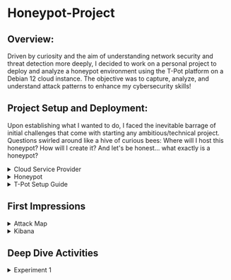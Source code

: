 # Honeypot-Project

## Overview:

Driven by curiosity and the aim of understanding network security and threat detection more deeply, I decided to work on a personal project to deploy and analyze a honeypot environment using the T-Pot platform on a Debian 12 cloud instance. The objective was to capture, analyze, and understand attack patterns to enhance my cybersecurity skills!

## Project Setup and Deployment:

Upon establishing what I wanted to do, I faced the inevitable barrage of initial challenges that come with starting any ambitious/technical project. Questions swirled around like a hive of curious bees: Where will I host this honeypot? How will I create it? And let's be honest... what exactly is a honeypot?

<details>
<summary>Cloud Service Provider</summary>

### VULTR Cloud Service

With all of that in mind, I decided that the best first step was to determine where to host the project, as using my own computer didn't seem like the most... practical option. After some research, I discovered [Vultr](https://www.vultr.com/), a promising and cost-efficient cloud service provider. Upon signing up, I was pleasantly surprised to receive $100 in free credits, allowing me to run my machine and experiment freely for the next two months without any cost!

When deploying and configuring my new machine, I was presented with a variety of operating system options. After CAREFUL consideration (I chose a random one), I chose to use the Debian 12 operating system.
![image](https://github.com/user-attachments/assets/39f467cc-ac06-4afb-8d5c-a37e3e4edc1a)

And just like that, the EpicHoneypot server was all ready to go—except for the small detail that I needed to setup the actual honeypot.
![image](https://github.com/user-attachments/assets/922360a5-9d7d-4eab-b66b-8c59fb8a5809)
</details>

<details>
<summary>Honeypot</summary>
  
### The Honeypot

Now that the host is set up, I needed to find out which honeypot I wanted to utilize. Looking online I found many different options all with their own pros and cons, making the decision challenging. That was until I came across a popular honeypot framework called T-Pot that integrates several of the honeypots into one cohesive system. The idea of deploying multiple honeypots sounded far more productive than just one, so I decided to deploy T-Pot on my system.
</details>

<details>
<summary>T-Pot Setup Guide</summary>
  
### Setting Up T-Pot (Walkthrough)
Reffering to the T-Pot Documentation [here](https://github.security.telekom.com/2024/04/honeypot-tpot-24.04-released.html#t-pot-data-folder), I found that I chose the PERFECT time to figure out how to set this up, because as of April 2024, the T-Pot ISO image is no longer provided! Which is super convenient because every video tutorial I came across used that ISO image, so I had to figure out this installation with just myself and the documentation. But I was determined, and I will now show you how it's done.

* For the purpose of documentation, I am repeating the setup on a Test machine, separate from my actual project. We begin by logging into the machine for the first time with the default credentials provided by Vultr:
![image](https://github.com/user-attachments/assets/4d68be93-fad4-48df-bbf0-a00a49d9d77a)

* We don't want to use the root user during this process, so we are going to make a new user with the following commands:

  Create a new user:
  ```
  adduser newusername
  ```
  Grant the new user administrative priveledges:
  ```
  usermod -aG sudo newusername
  ```
  Log in as the new user:
  ```
  su - newusername
  ```

* Git may not be initially installed on the machine, but you will need that for this next step. Clone the repository with the following command:
  ```
  git clone https://github.com/telekom-security/tpotce
  ```
  Upon completion you will notice a new directory on your system called "tpotce"
  ![image](https://github.com/user-attachments/assets/293043a1-030a-4607-8205-96f93e1af2c0)

* Next you want to navigate into that folder and execute the file named "install.sh". You will be prompted to confirm if you would like to install, enter "y" to proceed
  ![image](https://github.com/user-attachments/assets/ed11634c-62a8-4aee-8203-7a337fd09ba3)

* During the installation process you will be prompted with this message, asking what type you would like to install. I just selected the standard type, entering "h". It will also have you create a new login, and this login is what you will use to access the T-Pot Dashboard once everything is setup

  ![image](https://github.com/user-attachments/assets/c42ac37c-21d3-41d0-8084-066ae6d590d2)

* Once the process is done you will see this table of Active Internet Connections. It is VERY important that you verify that there are no ports conflicting with T-Pot. During my initial setup I spent hours trying to figure out why T-Pot cannot interact with the docker correctly, and that is because the default settings of my machine were utilizing port 123, even though T-Pot was trying to use that port. It was a very long process to narrow down that issue, so save yourself some time and double check your ports!
  ![image](https://github.com/user-attachments/assets/e4b1e325-e84e-47cf-976f-3522dba5f703)

* Finally, reboot your system, log back into the user you created, and check the status of T-Pot to make sure it's running with the following command:
  ```
  sudo systemctl status tpot.service
  ```
  ![image](https://github.com/user-attachments/assets/ed3db370-47f8-4e38-8a0c-a165569ba5f4)

* Now that you've confirmed that T-Pot has been deployed, you can access it by opening any web browser, and vising https://<your.machines.ip>:64297, you will be prompted to login with the website credentials you created a couple steps ago, and by logging in you will officially be presented with the BEAUTIFUL dashboard that is T-Pot!
  ![image](https://github.com/user-attachments/assets/1cdc5952-1826-4fc2-b010-80af10fbb0b9)
</details>

## First Impressions
<details>
<summary>Attack Map</summary>

### Attack Map

#### Main Page
When I first accessed the T-Pot Dashboard, I immediately wanted to check out the attack map. The pictures and videos I had seen of it were fascinating, and getting to see a live feed of events in real time on my own machine was something I was really excited for.

On my first look at the attack map, I was very impressed by the beautiful user interface, the seamless animations, and the way the data was presented so cleanly and intuitively. The design and functionality made it easy to grasp the information at a glance. 
![image](https://github.com/user-attachments/assets/daa47475-fdfe-4b96-89a4-3840ef1b84d6)

Attackers were immediately being displayed on the map, so I decided to explore further to see what information I could uncover with this tool. Each attack point revealed detailed insights about the origin and nature of the attacks. I noticed they all also displayed the reputation of each particular source IP. I wanted to look further into where that reputation was being scored, so that's something I'll investigate in further detail later in my project.

![image](https://github.com/user-attachments/assets/aa277f1c-77e3-4013-b891-0820996cc308)

#### Attack Statistics
![image](https://github.com/user-attachments/assets/d3488b96-8647-4867-87bc-a8882560e80c)

1. **Service Type:** Starting at the left I noticed that the map categorizes attacks by the service, which is represented by different colors. I noticed that DNS seems to be the most common just from looking at the map since most of the attack points are green
2. **Attack Volume:** The next section seems to be data that reveals the unique IPs that have the highest volume of attacks on my machine. 187.137.210.115 just won't leave my machine alone it seems!
3. **Geographic Distribution:** Similarly to the previous section, this one seems to be measuring attack volume, but from each country rather than from each IP. The US takes the cake with this one with 7903 hits!
4. **Event Logs:** This last section seems to be the most important, because it kind of combines the previous section, while also including a timestamp, and specifying which honeypot was hit
</details>

<details>
<summary>Kibana</summary>

The other tool I wanted to explore was the Kibana tool. From my initial understanding, Kibana is the tool that provides visualizations like charts, graphs, and maps, which would help in analyzing these large volumes of data more effectively than just the attack map.

![image](https://github.com/user-attachments/assets/5b05cc05-2e0c-4207-8086-38cf53972dde)
> The first look at the dashboard shows a list of all of the different honeypots T-Pot utilizes

After exploring some of them, I noticed some of them didn't seem to be doing anything. But the one I noticed the most activity in by far was the Cowrie honeypot. Get ready for a very large screenshot!

![image](https://github.com/user-attachments/assets/67f4c436-c787-455d-82fd-edbb378e9a65)
> My initial thoughts from seeing this can be put simply into two words... Information Overload!!!

All the charts, graphs, acronyms, colors, and numbers were overwhelming at first glance. To make sense of it all, I decided to narrow my focus and examine each section individually rather than trying to connect everything at once. This approach proved to be very effective! So here was my thought process:

* The top section makes complete sense. You have Attacks, Unique source IPs, and Unique HASSHs, along with 2 different visualizations, one showing the count, and the other showing the count over a range of time. And then there is also a smaller version of an attack map, which already makes sense because I'm an attack map expert already.
* Moving down I noticed that a lot of these charts are heavily coorelated with eachother, but give different visualizations that can help you understand trends better, so you can identify any anomoly. There is a graph for IP Reputation, Attacks from countries, attacks by port numbers, and ssh versions. Then the two bigger graphs below that combines all of that info in a much more detailed and readable graph. One random thing I noticed was that Australia in particular seems to only use ssh, whereas all other countries at least sometimes use telnet. I enjoy the random statistics.
* The next part of the page was pretty easy to understand what was going on. I saw a display of the most common username login attempts, and then adjacent to that, a display of the most common password attempts. I noticed that the most common of each seem to be the default credentials on most systems, so the attackers are probably trying to find systems that never ended up changing their default credentials, since it would be easy to gain access. And a side note: I found it funny that some of the password attempts were very rude or explicit.
* The bottom section of the page is the part I found the most interesting. You have a list of the top attacker ASNs, the top attacker IPs, and then a list of the top commands that were run on my machine. Initially I realized that the fact that commands were executed on my machine, implied that there are many attackers that were SUCCESSFUL in getting into my system. I saw that they were running all sorts of commands that would give them information about the versions and hardware of my machine. While I know that the honeypot was created with intentional vulnerabilities, I was curious as to how I could prevent some of these attacks from happening, which is what I will be playing around with as an experiment in a later section
* By far the organization that I seemed to be attacked by the most was DIGITALOCEAN-ASN. There was a link that I could click from that dashboard [here](https://mxtoolbox.com/SuperTool.aspx?action=asn%3a14061) that would display all of the IPs associated with this ASN, so I was wondering if it would be efficient to just block every single IP/CIDR Range listed on this website so that this organization can't attack me anymore. After researching about what Digital Ocean actually is, I realized that it is a cloud service provider similar to Vultr (the one I'm using). So every single IP address isn't going to be a malicious one, so it would by WAY overkill to restrict access from that entire organization. I will go further into this in my experiment I do in a later section.

</details>

## Deep Dive Activities

<details>
<summary>Experiment 1</summary>
  
### IP Reputation

After exploring the Cisco [Talos](https://www.talosintelligence.com/) website that the Kibana dashboard directs you to when clicking on an IP address, I discovered that there are databases that maintain information about the reputation of each IP address. This inspired me to create a script that leverages these resources to determine the reputation of a given IP address. And based off of those values, I wanted to make the script block the IPs with poor reputations by updating the firewall rules via iptables.

While this approach wasn't the most practical, my initial plan was to implement a web scraping tool within my script to extract the reputation value from the Talos website. Typically, the IP's reputation was simply graded as either "Poor" or "Neutral," as shown in the screenshot below:
![image](https://github.com/user-attachments/assets/fea1f8e0-ca8c-4233-accf-bb2d48731e39)

<details>
<summary>Attempt 1</summary>
  
#### Python Script Attempt 1
![image](https://github.com/user-attachments/assets/fd9e30e4-2f3f-46f9-ba45-2040371887cd)
> This here was my first attempt for this experiment. No, I did not write it all in one try, but after a lot of work and fixing confusing errors I finally got it to execute!

* First things first, the main function. I wanted to get the skeleton of this code to run before I added more dynamic inputs, so I just made it to where it can take in a simple list of IP addresses, and index through and execute the "get_ip_reputation" function for each of the IPs in the list.
* Moving on, we are brought to the "get_ip_reputation". This is where the "magic" happens! It's just a shame that magic isn't real, because this function did not work how I wanted it to. The thought process was to utilize a tool I discovered called [BeautifulSoup](https://github.com/wention/BeautifulSoup4) (A tool used for pulling data out of HTML and XML files). I wanted to use this tool to grab the reputation score straight from the website. I found the class name always started with "rep-" and then was proceeded by either "Poor" or "Neutral".
* This method did not end up working for a few reasons:
  * Web scraping is sometimes not permitted by websites, so to prevent it, the website's structure changes, which is something my script cannot handle
  * Even if it did work, this method would be very resource intensive when you consider the scale, and the amount of IPs I would be checking the reputation for, so this was just not a good method
* The output of this script unfortunately displayed "None" in the spots that were supposed to display the reputation score
</details>

<details>
<summary>Attempt 2</summary>

#### Python Script Attempt 2
![image](https://github.com/user-attachments/assets/00704c3e-43d9-43d8-ba45-622e2b4bf989)
> This attempt was honestly just a lost cause. I was trying to implement too many different tools to work with eachother

* Unfortunately this attampt was not that much closer to the solution than the last. My mind was still set on web scraping from Talos, so I decided to try a more advanced tool called [selenium](https://github.com/SeleniumHQ/selenium) to accomplish this.
* The only alteration in my script was in the "get_ip_reputation" function to make it work with this new selenium tool.
* This process involved initializing a web driver to open the url, and that aspect alone brought up so many issues that I could not manage to debug.
* In the end, the outcome was the same as the last, where the output displayed "None" instead of the reputation score it was supposed to grab.
</details>

<details>
<summary>Successful Attempt</summary>

#### Python Script Success

Third times a charm right? The universe confirmed that's right, becuase this time around I did it! In this approach, I had to take a step back. No more web scraping. I decided to try and find if there was just a way to get this information directly, maybe through an API. After a lot of searching, I came to realize that there was no publically available API for Talos... But what if their was a publically available API for another IP Reputation source? (There is. And I used it)

Looking around at all the different IP Reputation websites, I found one called [AbuseIPDB](https://www.abuseipdb.com/). Just by registering to their website, they give you access to a free option to make API calls. 1,000 calls a day was plenty enough for me to get this script working the way it should.

![GetIPReputation_Function](https://github.com/user-attachments/assets/173e021b-bdc5-49c4-a3ce-7469ea197fdc)
> Had to scribble out my API key since I'm putting this on the internet

* Finally! a "get_ip_reputation" function that works! Using the API made the process much simpler. I just simply passed in the IP address, and from that I am able to access the value of every detail associated with that IP.
* This website also seemed to have a more detailed measurement on the reputation. Instead of Talos displaying "Poor" or "Neutral", AbuseIPDB goes a step forward and measures their reputation on a scale of 0-100, with 100 meaning very malicious.
* Furthermore, with this API I got to access all of the other values instead of just the reputation, so I wanted to make my script output the score as well as the ASN, just so I could confirm that it all worked.

![AbuseIPDB_Script_Output](https://github.com/user-attachments/assets/e5545f6f-6860-4be2-86f0-051cdc194b25)
>This is the output after running my script

* As you can see, the output indicates that things are working perfectly!
* I fed 3 different IPs to the script that would all give me different outputs. There is a very malicious one from Digital Ocean, there is my own IP, and finally another random one that was only slightly malicious.
* The cooresponding reputation scores all line up with the AbuseIPDB website, and to check even further I double checked these same IPs on Talos and the reputations were consistent on both websites.

![Block_IP](https://github.com/user-attachments/assets/6aaabea3-5213-46b7-a804-ef875326b330)
> The main aspect of the experiment

* And last but not least, the whole reason behind creating this script is illustrated by this function.
* The "get_ip_reputation" returns the numerical reputation score back to main, which them moves on to a conditional if statement. If the score that was returned comes back as more than 75, then we're going to consider that malicious and block it.
* In this function, the IP is sent over, and a couple of commands are run using that value.
* To be put simply, these lines are adding a rule for the incomming traffic, and outgoing traffic to that IP address, all packets are dropped.
* Then finally the updated IP Table is saved so that these rules will persist.

</details>
</details>
